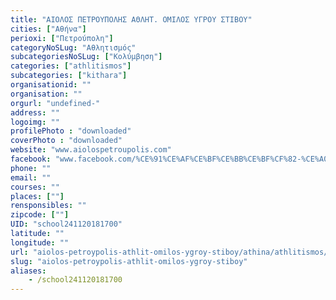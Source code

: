 ```yaml
---
title: "ΑΙΟΛΟΣ ΠΕΤΡΟΥΠΟΛΗΣ ΑΘΛΗΤ. ΟΜΙΛΟΣ ΥΓΡΟΥ ΣΤΙΒΟΥ"
cities: ["Αθήνα"]
perioxi: ["Πετρούπολη"]
categoryNoSLug: "Αθλητισμός"
subcategoriesNoSLug: ["Κολύμβηση"]
categories: ["athlitismos"]
subcategories: ["kithara"]
organisationid: ""
organisation: ""
orgurl: "undefined-"
address: ""
logoimg: ""
profilePhoto : "downloaded"
coverPhoto : "downloaded"
website: "www.aiolospetroupolis.com"
facebook: "www.facebook.com/%CE%91%CE%AF%CE%BF%CE%BB%CE%BF%CF%82-%CE%A0%CE%B5%CF%84%CF%81%CE%BF%CF%8D%CF%80%CE%BF%CE%BB%CE%B7%CF%82-907917315951698/"
phone: ""
email: ""
courses: ""
places: [""]
rensponsibles: ""
zipcode: [""]
UID: "school241120181700"
latitude: ""
longitude: ""
url: "aiolos-petroypolis-athlit-omilos-ygroy-stiboy/athina/athlitismos/kithara"
slug: "aiolos-petroypolis-athlit-omilos-ygroy-stiboy"
aliases:
    - /school241120181700
---
```





